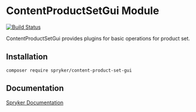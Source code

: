 # ContentProductSetGui Module
[![Build Status](https://travis-ci.org/spryker/content-product-set-gui.svg)](https://travis-ci.org/spryker/content-product-set-gui)

ContentProductSetGui provides plugins for basic operations for product set.

## Installation

```
composer require spryker/content-product-set-gui
```

## Documentation

[Spryker Documentation](https://documentation.spryker.com/module_guide/overview.htm)
